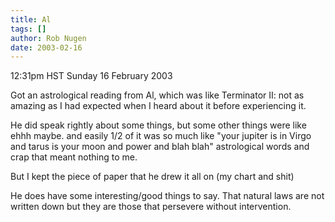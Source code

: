 ```yaml
---
title: Al
tags: []
author: Rob Nugen
date: 2003-02-16
---
```


<p class=date>12:31pm HST Sunday 16 February 2003</p>

<p>Got an astrological reading from Al, which was like Terminator II:
not as amazing as I had expected when I heard about it before
experiencing it.</p>

<p>He did speak rightly about some things, but some other things were
like ehhh maybe.  and easily 1/2 of it was so much like "your jupiter
is in Virgo and tarus is your moon and power and blah blah"
astrological words and crap that meant nothing to me.</p>

<p>But I kept the piece of paper that he drew it all on (my chart and
shit)</p>

<p>He does have some interesting/good things to say.  That natural
laws are not written down but they are those that persevere without
intervention.</p>

